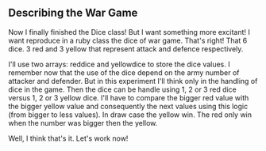 ## Describing the War Game

Now I finally finished the Dice class! But I want something more excitant!
I want reproduce in a ruby class the dice of war game. That's right! That 6 dice.
3 red and 3 yellow that represent attack and defence respectively.

I'll use two arrays: reddice and yellowdice to store the dice values. I remember now that
the use of the dice depend on the army number of attacker and defender. But in this 
experiment I'll think only in the handling of dice in the game. Then the dice can be handle 
using 1, 2 or 3 red dice versus 1, 2 or 3 yellow dice. I'll have to compare the bigger red value with the bigger yellow value and consequently the next values using this logic (from bigger to less values). In draw case the yellow win. The red only win when the number was bigger then the yellow.

Well, I think that's it. Let's work now!

